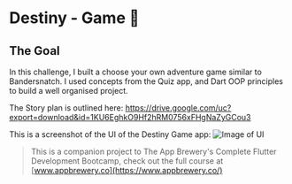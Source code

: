 # Destiny - Game 🤔

## The Goal

In this challenge, I built a choose your own adventure game similar to Bandersnatch. I used concepts from the Quiz app, and Dart OOP principles to build a well organised project.

The Story plan is outlined here: https://drive.google.com/uc?export=download&id=1KU6EghkO9Hf2hRM0756xFHgNaZyGCou3

This is a screenshot of the UI of the Destiny Game app: ![Image of UI](https://adminmyfsu-my.sharepoint.com/:i:/g/personal/jav17c_my_fsu_edu/EfK432RKTKFJiM0UJTbASkgBEVprkCnPqJi0SszEAXTQFA?e=NI5qAS)

>This is a companion project to The App Brewery's Complete Flutter Development Bootcamp, check out the full course at [www.appbrewery.co](https://www.appbrewery.co/)
